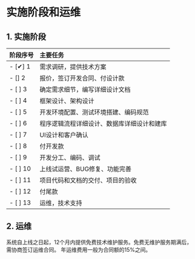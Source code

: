 # 实施阶段和运维

## 1. 实施阶段

阶段序号     | 主要任务
:------- | :--------------------
- [✔︎] 1  | 需求调研，提供技术方案
- [] 2  | 报价，签订开发合同、付设计款
- [ ] 3  | 确定需求细节，编写详细设计文档
- [ ] 4  | 框架设计、架构设计
- [ ] 5  | 开发环境配置、测试环境搭建、编码规范
- [ ] 6  | 程序逻辑流程详细设计、数据库详细设计和建库
- [ ] 7  | UI设计和客户确认
- [ ] 8  | 付开发款
- [ ] 9  | 开发分工、编码、调试
- [ ] 10 | 上线试运营、BUG修复、功能完善
- [ ] 11 | 项目代码和文档的交付、项目的验收
- [ ] 12 | 付尾款
- [ ] 13 | 运维，技术支持


## 2. 运维
系统自上线之日起，12个月内提供免费技术维护服务。免费无维护服务期满后，需协商签订运维合同。
年运维费用一般为合同额的15%之间。